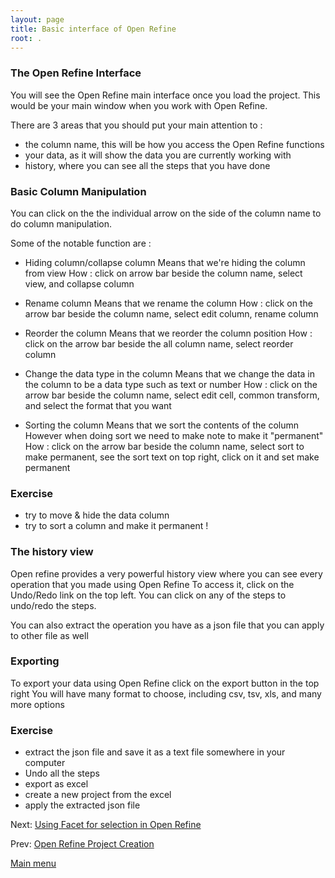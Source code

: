 ```yaml
---
layout: page
title: Basic interface of Open Refine
root: .
---
```


### The Open Refine Interface

You will see the Open Refine main interface once you load the project. This would be your main window when you work with Open Refine.

There are 3 areas that you should put your main attention to :

- the column name, this will be how you access the Open Refine functions
- your data, as it will show the data you are currently working with
- history, where you can see all the steps that you have done

### Basic Column Manipulation

You can click on the the individual arrow on the side of the column name to do column manipulation.

Some of the notable function are :

- Hiding column/collapse column
Means that we're hiding the column from view
How : click on arrow bar beside the column name, select view, and collapse column

- Rename column
Means that we rename the column
How : click on the arrow bar beside the column name, select edit column, rename column

- Reorder the column
Means that we reorder the column position
How : click on the arrow bar beside the all column name, select reorder column

- Change the data type in the column
Means that we change the data in the column to be a data type such as text or number
How : click on the arrow bar beside the column name, select edit cell, common transform, and select the format that you want

- Sorting the column
Means that we sort the contents of the column
However when doing sort we need to make note to make it "permanent"
How : click on the arrow bar beside the column name, select sort
to make permanent, see the sort text on top right, click on it and set make permanent

### Exercise

- try to move & hide the data column
- try to sort a column and make it permanent !

### The history view

Open refine provides a very powerful history view where you can see every operation that you made using Open Refine
To access it, click on the Undo/Redo link on the top left.
You can click on any of the steps to undo/redo the steps.

You can also extract the operation you have as a json file that you can apply to other file as well

### Exporting

To export your data using Open Refine click on the export button in the top right
You will have many format to choose, including csv, tsv, xls, and many more options

### Exercise

- extract the json file and save it as a text file somewhere in your computer
- Undo all the steps
- export as excel
- create a new project from the excel
- apply the extracted json file

Next: [Using Facet for selection in Open Refine](open-refine-04-faceting.html)

Prev: [Open Refine Project Creation](open-refine-02-creation.html)


[Main menu](index.html)

